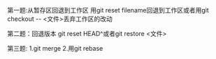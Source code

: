 第一题:从暂存区回退到工作区
用git reset filename回退到工作区或者用git checkout -- <文件>丢弃工作区的改动

第二题：回退版本
git reset HEAD^或者git restore <文件>

第三题:
1.git merge
2.用git rebase
